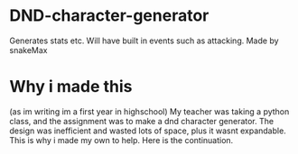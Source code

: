# DND-character-generator
Generates stats etc. Will have built in events such as attacking.
Made by snakeMax

# Why i made this
(as im writing im a first year in highschool)
My teacher was taking a python class, and the assignment was to make a dnd character generator. The design was inefficient and wasted lots of space, plus it wasnt expandable.
This is why i made my own to help. Here is the continuation.
